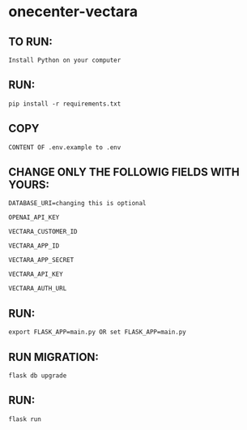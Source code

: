 # onecenter-vectara
## TO RUN:

``Install Python on your computer``
## RUN: 
`pip install -r requirements.txt`

## COPY 
``CONTENT OF .env.example to .env``

## CHANGE ONLY THE FOLLOWIG FIELDS WITH YOURS:
``DATABASE_URI=changing this is optional``

``OPENAI_API_KEY``

``VECTARA_CUSTOMER_ID``

``VECTARA_APP_ID``

``VECTARA_APP_SECRET``

``VECTARA_API_KEY``

``VECTARA_AUTH_URL``

## RUN: 
`export FLASK_APP=main.py OR set FLASK_APP=main.py`
## RUN MIGRATION: 
`flask db upgrade`
## RUN: 
`flask run`

